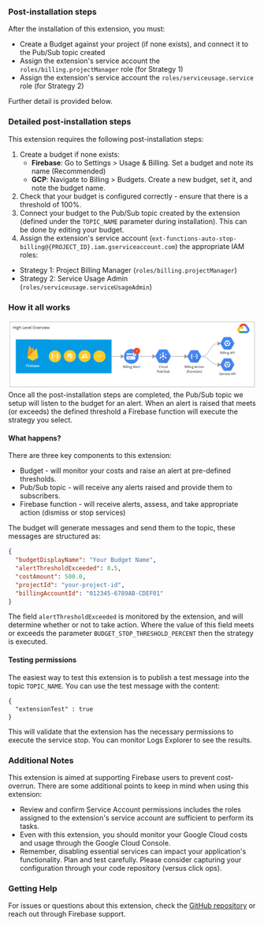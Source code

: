 ### Post-installation steps

After the installation of this extension, you must:

- Create a Budget against your project (if none exists), and connect it to the Pub/Sub topic created
- Assign the extension's service account the `roles/billing.projectManager` role (for Strategy 1)
- Assign the extension's service account the `roles/serviceusage.service` role (for Strategy 2)

Further detail is provided below.

### Detailed post-installation steps

This extension requires the following post-installation steps:

1. Create a budget if none exists:
   - **Firebase**: Go to Settings > Usage & Billing. Set a budget and note its name (Recommended)
   - **GCP**: Navigate to Billing > Budgets. Create a new budget, set it, and note the budget name.
2. Check that your budget is configured correctly - ensure that there is a threshold of 100%.
3. Connect your budget to the Pub/Sub topic created by the extension (defined under the `TOPIC_NAME` parameter during installation). This can be done by editing your budget.
4. Assign the extension's service account (`ext-functions-auto-stop-billing@{PROJECT_ID}.iam.gserviceaccount.com`) the appropriate IAM roles:

- Strategy 1: Project Billing Manager (`roles/billing.projectManager`)
- Strategy 2: Service Usage Admin (`roles/serviceusage.serviceUsageAdmin`)

### How it all works

![High Level View of Extension](high-level-view-diagram.png)
Once all the post-installation steps are completed, the Pub/Sub topic we setup will listen to the budget for an alert. When an alert is raised that meets (or exceeds) the defined threshold a Firebase function will execute the strategy you select.

#### What happens?

There are three key components to this extension:

- Budget - will monitor your costs and raise an alert at pre-defined thresholds.
- Pub/Sub topic - will receive any alerts raised and provide them to subscribers.
- Firebase function - will receive alerts, assess, and take appropriate action (dismiss or stop services)

The budget will generate messages and send them to the topic, these messages are structured as:

```json
{
  "budgetDisplayName": "Your Budget Name",
  "alertThresholdExceeded": 0.5,
  "costAmount": 500.0,
  "projectId": "your-project-id",
  "billingAccountId": "012345-6789AB-CDEF01"
}
```

The field `alertThresholdExceeded` is monitored by the extension, and will determine whether or not to take action. Where the value of this field meets or exceeds the parameter `BUDGET_STOP_THRESHOLD_PERCENT` then the strategy is executed.

#### Testing permissions

The easiest way to test this extension is to publish a test message into the topic `TOPIC_NAME`. You can use the test message with the content:

```
{
  "extensionTest" : true
}
```

This will validate that the extension has the necessary permissions to execute the service stop. You can monitor Logs Explorer to see the results.

### Additional Notes

This extension is aimed at supporting Firebase users to prevent cost-overrun. There are some additional points to keep in mind when using this extension:

- Review and confirm Service Account permissions includes the roles assigned to the extension's service account are sufficient to perform its tasks.
- Even with this extension, you should monitor your Google Cloud costs and usage through the Google Cloud Console.
- Remember, disabling essential services can impact your application's functionality. Plan and test carefully. Please consider capturing your configuration through your code repository (versus click ops).

### Getting Help

For issues or questions about this extension, check the [GitHub repository](https://github.com/deep-rock-development/auto-stop-firebase-ext) or reach out through Firebase support.
